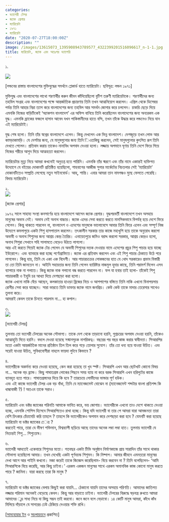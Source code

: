 ```yaml
---
categories:
- ভ্যালেরী টেলর
- জ্যাক প্রেগার
- ম্যারিয়েটা
- ১৯৭১
- ম্যারিয়েটা
date: "2020-07-27T18:00:00Z"
description: ""
image: /images/13615073_1395908943789577_4322399201516096617_n-1-1.jpg
title: ম্যরিয়েটা, জ্যাক এবং অতঃপর ভ্যালেরি
---
```

১.

![](/images/13615073_1395908943789577_4322399201516096617_n-1.jpg)

\[লন্ডনের রাস্তায় বাংলাদেশের মুক্তিযুদ্ধের সমর্থনে প্লেকার্ড হাতে ম্যারিয়েটা। ছবিসূত্র: লন্ডন ১৯৭১\]

মুক্তিযুদ্ধ এবং বাংলাদেশের লাখো শরণার্থীর করুন জীবন কাঁদিয়েছিলো বৃটিশ তরুণী ম্যারিয়েটাকে। শরণার্থীদের জন্য তহবিল সংগ্রহ এবং বাংলাদেশের পক্ষে আন্তর্জাতিক প্রচারণায় তিনি তখন আত্মনিয়োগ করলেন। এপ্রিল থেকে ডিসেম্বর পর্যন্ত তিনি আহার নিদ্রা ত্যাগ করে বাংলাদেশের জন্য তহবিল আর সমর্থন জোগার করে চললেন। চাকরি ছেড়ে দিয়ে এমনকি নিজের বাড়িটিকেই ‘অ্যাকশন বাংলাদেশ’ এর অফিস বানিয়ে তিনি করেছিলেন বাংলাদেশের জন্য অন্যরকম এক যুদ্ধ। এমনকি ব্র্যাকের ফজলে হাসান আবেদ যখন পাকিস্তানীদের হাতে বন্দি, তখন তাঁকে উদ্ধার করে লন্ডনেও নিয়ে যান এই ম্যারিয়েটাই।

যুদ্ধ শেষ হলো। তিনি তাঁর স্বপ্নের বাংলাদেশে এলেন। কিন্তু দেখলেন এক ভিন্ন বাংলাদেশ। দেশজুড়ে তখন লোভ আর কামড়াকামড়ি। যে দেশটার জন্য, যে মানুষগুলোর জন্য তিনি িএতকিছু করলেন, সেই মানুষগুলোর কুৎসিত রূপ তিনি দেখতে পেলেন। প্রতিবাদ করায় তাকেও নানাবিধ অপবাদ দেওয়া হলো। লজ্জায় অপমানে ঘৃণায় তিনি দেশে ফিরে গিয়ে নিজের শরীরে আগুন দিয়ে আত্মহত্যা করলেন।

ম্যারিয়েটার মৃত্যু নিয়ে আমরা কখনোই অনুতপ্ত হতে পারিনি। এমনকি তাঁর স্মরণে এবং তাঁর নামে একান্তই ব্যক্তিগত উদ্যোগে যে বইয়ের দোকানটি প্রতিষ্ঠিত হয়েছিলো, শাহবাগের আজীজ সুপার মার্কেটের নিচতলার সেই ‘ম্যারিয়েটা’ দোকানটিতেও সম্প্রতি লেগেছে নতুন সাইনবোর্ড। আহ্, শান্তি। এবার আমরা তান নামগন্ধও মুছে ফেলতে পেরেছি। বিদায় ম্যারিয়েটা।

২.  
![](/images/image-1.jpg)

\[জ্যাক প্রেগার\]

১৯৭২ সালে সাহায্য সংস্থা কনসার্ণের হয়ে বাংলাদেশে আসেন জ্যাক প্রেগার। যুদ্ধপরবর্তী বাংলাদেশে তখন অসহায় মানুষের অভাব নেই। অভাব নেই অনাথ বাচ্চার। জ্যাক এদের সেবা করতে করতে মানসিকভাবে বিপর্যস্থ হয়ে দেশে ফিরে গেলেন। কিন্তু থাকতে পারলেন না, বাংলাদেশ ও এদেশের মানুষকে ভালোবেসে আবার তিনি ফিরে এলেন এবং সম্পূর্ণ নিজ উদ্যেগে কমলাপুরে একটা শিশু হাসপাতাল করলেন। তৎকালীন সরকার তার কাজে মহাখুশি হয়ে তাকে অনুরোধ করলো অভাবী ও অনাথ শিশুদের জন্য আশ্রয় কেন্দ্র তৈরির। এনায়েতপুরে জমিও বরাদ্দ করলো সরকার, আশ্রয় কেন্দ্রও হলো, অনাথ শিশুরা সেখানে সহি সালামতে বেড়েও উঠতে লাগলো।  
আর এই করতে গিয়েই জ্যাক টের পেলেন যে অভাবী শিশুদের দত্তক দেওয়ার নামে এদেশের প্রচুর শিশু পাচার হয়ে যাচ্ছে ইউরোপে। এবং ব্যাবহার করা হচ্ছে পর্ণোগ্রাফিতে। জ্যাক এর প্রতিবাদ করলেন এবং এই শিশু পাচার ঠেকাতে উঠে পরে লাগলেন। কিন্তু হায়, তিনি যে একা এক বিদেশী। আর পাচারচক্রের লোকজনের হাত যে খোদ সরকারেও প্রভাব বিস্তারী তা তো তিনি জানতেন না। আইনি সহায়তার জন্য তিনি গেলেন ব্যারিষ্টার নাজমুল হুদার কাছে, তিনি পরামর্শ দিলেন এসব ব্যাপারে নাক না গলাতে। কিন্তু জ্যাক নাক গলানো বন্ধ করতে পারলেন না। ফল যা হবার তাই হলো- তাঁকেই শিশু পাচারকারী ও ইহুদি চর আখ্যা দিয়ে দেশছাড়া করা হলো।  
জ্যাক এখনো নাকি বেঁচে আছেন, কলকাতার হাওড়া ব্রিজের নিচে ও আশপাশের বস্তিতে তিনি নাকি এখনো বিনাপয়সায় রোগীর সেবা করে যাচ্ছেন। সারা ভারতে তিনি ডাক্তার জ্যাক নামে জনপ্রিয়। কেউ কেউ তাকে মাদার তেরেসার সাথেও তুলনা করে।  
আমরাই কেবল তাকে চিনতে পারলাম না... হা কপাল।

৩.  
![](/images/aaaaaaaaaa.jpg)

\[ভ্যালেরী টেলর\]

তুলনায় তো ভ্যলেরী টেলরের অনেক সৌভাগ্য। তাকে দেশ থেকে তাড়ানো হয়নি, গুপ্তচরের অপবাদ দেওয়া হয়নি, তাঁকেও আত্মাহুতি দিতে হয়নি। বদলে দেওয়া হয়েছে সন্মানসূচক নাগরিকত্ব। বছরের পর বছর কাজ করার স্বাধীনতা। সিআরপির মতো একটা আন্তর্জাতিক মানের প্রতিষ্ঠান তিল তিল করে গড়ে তোলার সুযোগ। তাঁর তো ধন্য হয়ে যাওয়া উচিত। এবং সরেই যাওয়া উচিত, সুবিধাবোগীরা নাহলে ফায়দা লুটবে কিভাবে ?

৪.  
ভ্যালেরীকে অকর্মন্য করে দেওয়া হয়েছে, কেন করা হয়েছে তা খুব স্পষ্ট। সিআরপি এখন আর ছোটখাট কোনো বিষয় না... অনেক বড় ব্র্যান্ড। কিছু পাঘাতগ্রস্ত লোকের পিছনে সময় ব্যায় না করে বরঞ্চ সিআরপি এখন হরিলুটের কাজে ব্যাবহৃত হতে পারে। পাঘাতগ্রস্তদের দিয়ে কি হবে ? তারচেয়ে লোভীদের ভান্ডার পূর্ণ হউক।  
এবং এই কাজে ভ্যালেরী টেলর এক বড় বাঁধা, তিনি যে ম্যানেজমেন্ট বোঝেন না (ম্যানেজমেন্ট শব্দটার বাংলা প্রতিশব্দ কি ধান্ধাবাজী ?) ! অতএব তাকে সরাও।

৫.  
ম্যারিয়েটা এবং ডক্টর জ্যাকের পরিনতি আমাকে ভাবিত করে, ভয় জোগায়। ভ্যালেরীকে এখনো তাও দেশে থাকতে দেওয়া হচ্ছে, এমনকি শোপিস হিসেবে সিআরপিতেও রাখা হচ্ছে। কিন্তু যদি ভ্যালেরী বা তার পে আমরা যারা আমজনতা তারা বেশি চিৎকার চেঁচামেচি করি তাহলে ? তাহলে কি ভ্যালেরীকেও অপমান করে দেশছাড়া করা হবে ? যেমনটি করা হয়েছে ম্যারিয়েটা বা ডক্টর জ্যাকের েেত্র ?  
করতেই পারে, তারা যে ভীষণ শক্তিমান, বিশ্বব্যাপী ছড়িয়ে আছে তাদের অনেক লম্বা লম্বা হাত। তুলনায় ভ্যালেরী যে নিতান্তই শিশু... শিশুতোষ।

৬.  
ভ্যালেরী আদতেই একেবারে শিশুদের মতো। গতবছর একটা টিভি অনুষ্ঠান নির্মাণকাজে প্রায় সারাদিন তাঁর সাথে থাকার সৌভাগ্য হয়েছিলো আমার। তখন দেখেছি একটা পূর্ণবয়স্ক শিশুমন। কি নিষ্পাপ। আমার জীবনে এমনতরো মানুষের দেখা আগে আর পাইনি কখনো। মজা করেই তাকে জিজ্ঞেস করেছিলাম- বিয়ে করবেন না ? তিনি বলেছিলেন- ‘আমি সিআরপিকে বিয়ে করেছি, আর কিছু চাইনা।’ এরকম একজন মানুষের সাথে এরকম অমানবিক কাজ কোনো মানুষ করতে পারে ? জানিনা। যারা করছে তারা কি মানুষ ?

৭.  
ম্যারিয়েটা বা ডক্টর জ্যাকের বেলায় কিছুই করা যায়নি... ঠেকানো যায়নি তাদের অসহায় পরিণতি। আমাদের জাতিগত লজ্জার পরিমান অনেকই বেড়েছে কেবল। কিন্তু আর বাড়াতে চাইনা। ভ্যালেরী টেলরের বিরুদ্ধে ষড়যন্ত্র রুখতে আমরা আমাদের ুদ্র সাধ্য নিয়ে যা কিছু সম্ভব তাই করবো। জনে জনে বলে বেড়াবো। ১৪ কোটি মানুষ আমরা, কাঁধে কাঁধ মিলিয়ে দাঁড়ালে যে সাগরের ঢেউ ঠেকিয়ে দেওয়ার শক্তি রাখি।

\[[সামহোয়ার ইন](https://www.somewhereinblog.net/blog/nazrulblog/28713833) ও [সচলায়তনে](http://www.sachalayatan.com/nazrul_islam/9562) প্রকাশিত\]